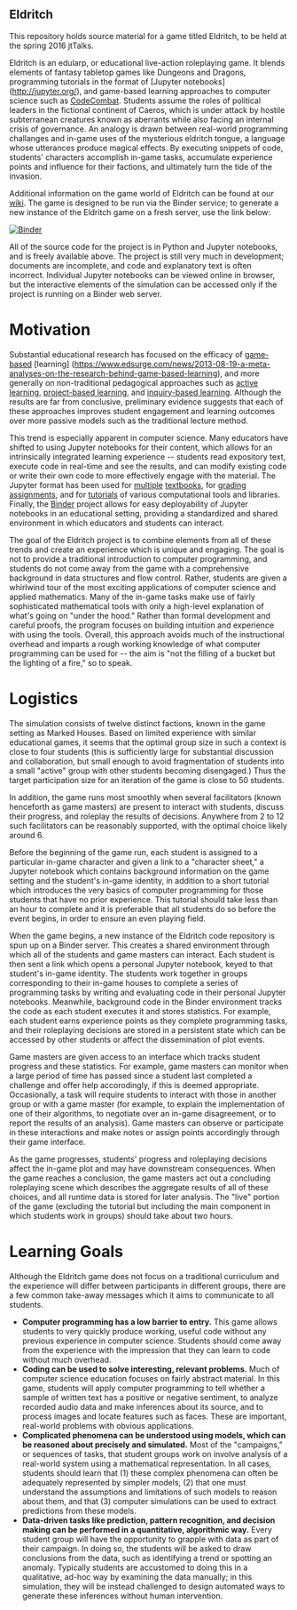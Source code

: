 ## Eldritch
This repository holds source material for a game titled Eldritch, to be held at the spring 2016 jtTalks.

Eldritch is an edularp, or educational live-action roleplaying game. It blends elements of fantasy tabletop games like Dungeons and Dragons, programming tutorials in the format of [Jupyter notebooks] (http://jupyter.org/), and game-based learning approaches to computer science such as [CodeCombat](https://codecombat.com/). Students assume the roles of political leaders in the fictional continent of Caeros, which is under attack by hostile subterranean creatures known as aberrants while also facing an internal crisis of governance. An analogy is drawn between real-world programming challanges and in-game uses of the mysterious eldritch tongue, a language whose utterances produce magical effects. By executing snippets of code, students' characters accomplish in-game tasks, accumulate experience points and influence for their factions, and ultimately turn the tide of the invasion.

Additional information on the game world of Eldritch can be found at our [wiki](https://github.com/cferko/eldritch/wiki). The game is designed to be run via the Binder service; to generate a new instance of the Eldritch game on a fresh server, use the link below:

[![Binder](http://mybinder.org/badge.svg)](http://mybinder.org/repo/cferko/eldritch)

All of the source code for the project is in Python and Jupyter notebooks, and is freely available above. The project is still very much in development; documents are incomplete, and code and explanatory text is often incorrect. Individual Jupyter notebooks can be viewed online in browser, but the interactive elements of the simulation can be accessed only if the project is running on a Binder web server.

# Motivation

Substantial educational research has focused on the efficacy of [game-based](https://www.nfer.ac.uk/publications/GAME01/GAME01.pdf) [learning] (https://www.edsurge.com/news/2013-08-19-a-meta-analyses-on-the-research-behind-game-based-learning), and more generally on non-traditional pedagogical approaches such as [active learning](http://www4.ncsu.edu/unity/lockers/users/f/felder/public/Papers/Prince_AL.pdf), [project-based learning](http://bie.org/images/uploads/general/9d06758fd346969cb63653d00dca55c0.pdf), and [inquiry-based learning](http://galileo.org/focus-on-inquiry-lit-review.pdf). Although the results are far from conclusive, preliminary evidence suggests that each of these approaches improves student engagement and learning outcomes over more passive models such as the traditional lecture method.

This trend is especially apparent in computer science. Many educators have shifted to using Jupyter notebooks for their content, which allows for an intrinsically integrated learning experience -- students read expository text, execute code in real-time and see the results, and can modify existing code or write their own code to more effectively engage with the material. The Jupyter format has been used for [multiple](https://github.com/rlabbe/Kalman-and-Bayesian-Filters-in-Python) [textbooks](https://github.com/CamDavidsonPilon/Probabilistic-Programming-and-Bayesian-Methods-for-Hackers), for [grading assignments](https://github.com/jupyter/nbgrader), and for [tutorials](https://github.com/ipython/ipython/wiki/A-gallery-of-interesting-IPython-Notebooks) of various computational tools and libraries. Finally, the [Binder](http://mybinder.org/) project allows for easy deployability of Jupyter notebooks in an educational setting, providing a standardized and shared environment in which educators and students can interact.

The goal of the Eldritch project is to combine elements from all of these trends and create an experience which is unique and engaging. The goal is not to provide a traditional introduction to computer programming, and students do not come away from the game with a comprehensive background in data structures and flow control. Rather, students are given a whirlwind tour of the most exciting applications of computer science and applied mathematics. Many of the in-game tasks make use of fairly sophisticated mathematical tools with only a high-level explanation of what's going on "under the hood." Rather than formal development and careful proofs, the program focuses on building intuition and experience with using the tools. Overall, this approach avoids much of the instructional overhead and imparts a rough working knowledge of what computer programming can be used for -- the aim is "not the filling of a bucket but the lighting of a fire," so to speak.

# Logistics

The simulation consists of twelve distinct factions, known in the game setting as Marked Houses. Based on limited experience with similar educational games, it seems that the optimal group size in such a context is close to four students (this is sufficiently large for substantial discussion and collaboration, but small enough to avoid fragmentation of students into a small "active" group with other students becoming disengaged.) Thus the target participation size for an iteration of the game is close to 50 students.

In addition, the game runs most smoothly when several facilitators (known henceforth as game masters) are present to interact with students, discuss their progress, and roleplay the results of decisions. Anywhere from 2 to 12 such facilitators can be reasonably supported, with the optimal choice likely around 6.

Before the beginning of the game run, each student is assigned to a particular in-game character and given a link to a "character sheet," a Jupyter notebook which contains background information on the game setting and the student's in-game identity, in addition to a short tutorial which introduces the very basics of computer programming for those students that have no prior experience. This tutorial should take less than an hour to complete and it is preferable that all students do so before the event begins, in order to ensure an even playing field.

When the game begins, a new instance of the Eldritch code repository is spun up on a Binder server. This creates a shared environment through which all of the students and game masters can interact. Each student is then sent a link which opens a personal Jupyter notebook, keyed to that student's in-game identity. The students work together in groups corresponding to their in-game houses to complete a series of programming tasks by writing and evaluating code in their personal Jupyter notebooks. Meanwhile, background code in the Binder environment tracks the code as each student executes it and stores statistics. For example, each student earns experience points as they complete programming tasks, and their roleplaying decisions are stored in a persistent state which can be accessed by other students or affect the dissemination of plot events.

Game masters are given access to an interface which tracks student progress and these statistics. For example, game masters can monitor when a large period of time has passed since a student last completed a challenge and offer help accorodingly, if this is deemed appropriate. Occasionally, a task will require students to interact with those in another group or with a game master (for example, to explain the implementation of one of their algorithms, to negotiate over an in-game disagreement, or to report the results of an analysis). Game masters can observe or participate in these interactions and make notes or assign points accordingly through their game interface.

As the game progresses, students' progress and roleplaying decisions affect the in-game plot and may have downstream consequences. When the game reaches a conclusion, the game masters act out a concluding roleplaying scene which describes the aggregate results of all of these choices, and all runtime data is stored for later analysis. The "live" portion of the game (excluding the tutorial but including the main component in which students work in groups) should take about two hours.

# Learning Goals

Although the Eldritch game does not focus on a traditional curriculum and the experience will differ between participants in different groups, there are a few common take-away messages which it aims to communicate to all students.

* __Computer programming has a low barrier to entry.__ This game allows students to very quickly produce working, useful code without any previous experience in computer science. Students should come away from the experience with the impression that they can learn to code without much overhead.
* __Coding can be used to solve interesting, relevant problems.__ Much of computer science education focuses on fairly abstract material. In this game, students will apply computer programming to tell whether a sample of written text has a positive or negative sentiment, to analyze recorded audio data and make inferences about its source, and to process images and locate features such as faces. These are important, real-world problems with obvious applications.
* __Complicated phenomena can be understood using models, which can be reasoned about precisely and simulated.__ Most of the "campaigns," or sequences of tasks, that student groups work on involve analysis of a real-world system using a mathematical representation. In all cases, students should learn that (1) these complex phenomena can often be adequately represented by simpler models, (2) that one must understand the assumptions and limitations of such models to reason about them, and that (3) computer simulations can be used to extract predictions from these models.
* __Data-driven tasks like prediction, pattern recognition, and decision making can be performed in a quantitative, algorithmic way.__ Every student group will have the opportunity to grapple with data as part of their campaign. In doing so, the students will be asked to draw conclusions from the data, such as identifying a trend or spotting an anomaly. Typically students are accustomed to doing this in a qualitative, ad-hoc way by examining the data manually; in this simulation, they will be instead challenged to design automated ways to generate these inferences without human intervention.